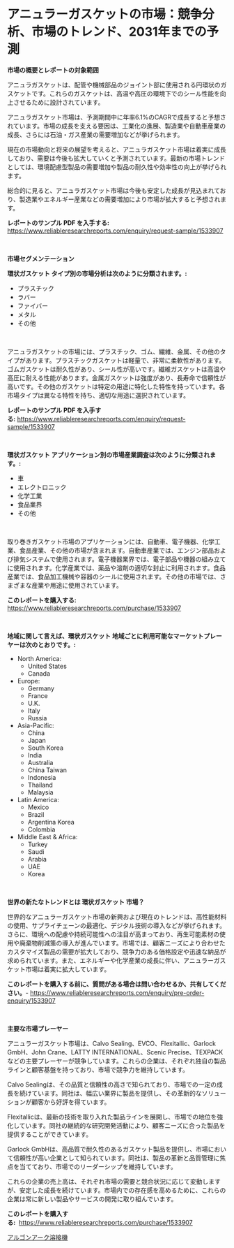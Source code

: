 <p><h1>アニュラーガスケットの市場：競争分析、市場のトレンド、2031年までの予測</h1></p><p><strong>市場の概要とレポートの対象範囲</strong></p>
<p><p>アニュラガスケットは、配管や機械部品のジョイント部に使用される円環状のガスケットです。これらのガスケットは、高温や高圧の環境下でのシール性能を向上させるために設計されています。</p><p>アニュラガスケット市場は、予測期間中に年率6.1%のCAGRで成長すると予想されています。市場の成長を支える要因は、工業化の進展、製造業や自動車産業の成長、さらには石油・ガス産業の需要増加などが挙げられます。</p><p>現在の市場動向と将来の展望を考えると、アニュラガスケット市場は着実に成長しており、需要は今後も拡大していくと予測されています。最新の市場トレンドとしては、環境配慮型製品の需要増加や製品の耐久性や効率性の向上が挙げられます。</p><p>総合的に見ると、アニュラガスケット市場は今後も安定した成長が見込まれており、製造業やエネルギー産業などの需要増加により市場が拡大すると予想されます。</p></p>
<p><strong>レポートのサンプル PDF を入手する:</strong> <a href="https://www.reliableresearchreports.com/enquiry/request-sample/1533907">https://www.reliableresearchreports.com/enquiry/request-sample/1533907</a></p>
<p>&nbsp;</p>
<p><strong>市場セグメンテーション</strong></p>
<p><strong>環状ガスケット タイプ別の市場分析は次のように分類されます。:</strong></p>
<p><ul><li>プラスチック</li><li>ラバー</li><li>ファイバー</li><li>メタル</li><li>その他</li></ul></p>
<p>&nbsp;</p>
<p><p>アニュラガスケットの市場には、プラスチック、ゴム、繊維、金属、その他のタイプがあります。プラスチックガスケットは軽量で、非常に柔軟性があります。ゴムガスケットは耐久性があり、シール性が高いです。繊維ガスケットは高温や高圧に耐える性能があります。金属ガスケットは強度があり、長寿命で信頼性が高いです。その他のガスケットは特定の用途に特化した特性を持っています。各市場タイプは異なる特性を持ち、適切な用途に選択されています。</p></p>
<p><strong>レポートのサンプル PDF を入手する:</strong>&nbsp;<a href="https://www.reliableresearchreports.com/enquiry/request-sample/1533907">https://www.reliableresearchreports.com/enquiry/request-sample/1533907</a></p>
<p>&nbsp;</p>
<p><strong> 環状ガスケット アプリケーション別の市場産業調査は次のように分類されます。:</strong></p>
<p><ul><li>車</li><li>エレクトロニック</li><li>化学工業</li><li>食品業界</li><li>その他</li></ul></p>
<p>&nbsp;</p>
<p><p>取り巻きガスケット市場のアプリケーションには、自動車、電子機器、化学工業、食品産業、その他の市場が含まれます。自動車産業では、エンジン部品および排気システムで使用されます。電子機器業界では、電子部品や機器の組み立てに使用されます。化学産業では、薬品や溶剤の適切な封止に利用されます。食品産業では、食品加工機械や容器のシールに使用されます。その他の市場では、さまざまな産業や用途に使用されています。</p></p>
<p><strong>このレポートを購入する:</strong>&nbsp; <a href="https://www.reliableresearchreports.com/purchase/1533907">https://www.reliableresearchreports.com/purchase/1533907</a></p>
<p>&nbsp;</p>
<p><strong>地域に関して言えば、環状ガスケット 地域ごとに利用可能なマーケットプレーヤーは次のとおりです。:</strong></p>
<p><ul>
    <li>
        North America:
        <ul>
            <li>United States</li>
            <li>Canada</li>
        </ul>
    </li>
    <li>
        Europe:
        <ul>
            <li>Germany</li>
            <li>France</li>
            <li>U.K.</li>
            <li>Italy</li>
            <li>Russia</li>
        </ul>
    </li>
    <li>
        Asia-Pacific:
        <ul>
            <li>China</li>
            <li>Japan</li>
            <li>South Korea</li>
            <li>India</li>
            <li>Australia</li>
            <li>China Taiwan</li>
            <li>Indonesia</li>
            <li>Thailand</li>
            <li>Malaysia</li>
        </ul>
    </li>
    <li>
        Latin America:
        <ul>
            <li>Mexico</li>
            <li>Brazil</li>
            <li>Argentina Korea</li>
            <li>Colombia</li>
        </ul>
    </li>
    <li>
        Middle East & Africa:
        <ul>
            <li>Turkey</li>
            <li>Saudi</li>
            <li>Arabia</li>
            <li>UAE</li>
            <li>Korea</li>
        </ul>
    </li>
    </ul></p>
<p>&nbsp;</p>
<p><strong>世界の新たなトレンドとは 環状ガスケット 市場？</strong></p>
<p><p>世界的なアニュラーガスケット市場の新興および現在のトレンドは、高性能材料の使用、サプライチェーンの最適化、デジタル技術の導入などが挙げられます。さらに、環境への配慮や持続可能性への注目が高まっており、再生可能素材の使用や廃棄物削減策の導入が進んでいます。市場では、顧客ニーズにより合わせたカスタマイズ製品の需要が拡大しており、競争力のある価格設定や迅速な納品が求められています。また、エネルギーや化学産業の成長に伴い、アニュラーガスケット市場は着実に拡大しています。</p></p>
<p><strong>このレポートを購入する前に、質問がある場合は問い合わせるか、共有してください。</strong>- <a href="https://www.reliableresearchreports.com/enquiry/pre-order-enquiry/1533907">https://www.reliableresearchreports.com/enquiry/pre-order-enquiry/1533907</a></p>
<p>&nbsp;</p>
<p><strong>主要な市場プレーヤー</strong></p>
<p><p>アニュラーガスケット市場は、Calvo Sealing、EVCO、Flexitallic、Garlock GmbH、John Crane、LATTY INTERNATIONAL、Scenic Precise、TEXPACKなどの主要プレーヤーが競争しています。これらの企業は、それぞれ独自の製品ラインと顧客基盤を持っており、市場で競争力を維持しています。</p><p>Calvo Sealingは、その品質と信頼性の高さで知られており、市場での一定の成長を続けています。同社は、幅広い業界に製品を提供し、その革新的なソリューションが顧客から好評を得ています。</p><p>Flexitallicは、最新の技術を取り入れた製品ラインを展開し、市場での地位を強化しています。同社の継続的な研究開発活動により、顧客ニーズに合った製品を提供することができています。</p><p>Garlock GmbHは、高品質で耐久性のあるガスケット製品を提供し、市場において信頼性が高い企業として知られています。同社は、製品の革新と品質管理に焦点を当てており、市場でのリーダーシップを維持しています。</p><p>これらの企業の売上高は、それぞれ市場の需要と競合状況に応じて変動しますが、安定した成長を続けています。市場内での存在感を高めるために、これらの企業は常に新しい製品やサービスの開発に取り組んでいます。</p></p>
<p><strong>このレポートを購入する:</strong>&nbsp;&nbsp;<a href="https://www.reliableresearchreports.com/purchase/1533907">https://www.reliableresearchreports.com/purchase/1533907</a></p>
<p><p><a href="https://github.com/nemesis2824/Market-Research-Report-List-1/blob/main/183030517767.md">アルゴンアーク溶接機</a></p></p>